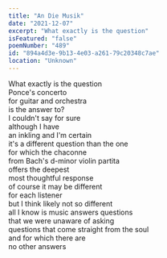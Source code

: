 ```yaml
---
title: "An Die Musik"
date: "2021-12-07"
excerpt: "What exactly is the question"
isFeatured: "false"
poemNumber: "489"
id: "894a4d3e-9b13-4e03-a261-79c20348c7ae"
location: "Unknown"
---
```


What exactly is the question  
Ponce's concerto  
for guitar and orchestra  
is the answer to?  
I couldn't say for sure  
although I have  
an inkling and I'm certain  
it's a different question than the one  
for which the chaconne  
from Bach's d-minor violin partita  
offers the deepest  
most thoughtful response  
of course it may be different  
for each listener  
but I think likely not so different  
all I know is music answers questions  
that we were unaware of asking  
questions that come straight from the soul  
and for which there are  
no other answers
